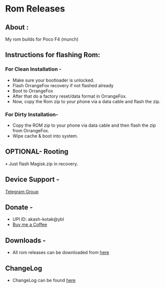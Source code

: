 # Rom Releases

## About :
My rom builds for Poco F4 (munch)

## Instructions for flashing Rom:

### For Clean Installation -

* Make sure your bootloader is unlocked.
* Flash OrrangeFox recovery if not flashed already
* Boot to OrrangeFox
* After that do a factory reset/data format in OrrangeFox.
* Now, copy the Rom zip to your phone via a data cable and flash the zip.

### For Dirty Installation-

* Copy the ROM zip to your phone via data cable and then flash the zip from OrrangeFox.
* Wipe cache & boot into system.

## OPTIONAL- Rooting

• Just flash Magisk.zip in recovery.

## Device Support -
[Telegram Group](https://telegram.me/drippingdrops)

## Donate -
* UPI ID: akash-kotak@ybl
* [Buy me a Coffee](https://www.buymeacoffee.com/akashk07)

## Downloads -
* All rom releases can be downloaded from [here](https://drive.google.com/drive/folders/1E35dQSBl5BN2FZ2m2YQuQtR6-axq-W6b?usp=sharing)

## ChangeLog
* ChangeLog can be found [here](./changelog.md)
